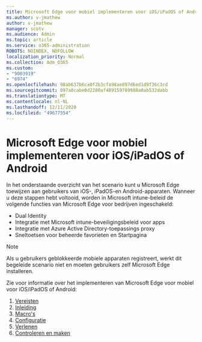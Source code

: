 ```yaml
---
title: Microsoft Edge voor mobiel implementeren voor iOS/iPadOS of Android
ms.author: v-jmathew
author: v-jmathew
manager: scotv
ms.audience: Admin
ms.topic: article
ms.service: o365-administration
ROBOTS: NOINDEX, NOFOLLOW
localization_priority: Normal
ms.collection: Adm_O365
ms.custom:
- "9003919"
- "6974"
ms.openlocfilehash: 98ab637b6ca0f2b3cfa98ae897d6ed1d9f36c3cd
ms.sourcegitcommit: 097a8cabe0d2280af489159789988a0ab532dabb
ms.translationtype: MT
ms.contentlocale: nl-NL
ms.lasthandoff: 12/11/2020
ms.locfileid: "49677554"
---
```

# <a name="deploy-microsoft-edge-for-mobile-for-iosipados-or-android"></a>Microsoft Edge voor mobiel implementeren voor iOS/iPadOS of Android

In het onderstaande overzicht van het scenario kunt u Microsoft Edge toewijzen aan gebruikers van iOS-, iPadOS-en Android-apparaten. Wanneer u deze stappen hebt voltooid, worden in Microsoft intune-beleid de volgende functies van Microsoft Edge voor bedrijven ingeschakeld:

- Dual Identity
- Integratie met Microsoft intune-beveiligingsbeleid voor apps
- Integratie met Azure Active Directory-toepassings proxy
- Sneltoetsen voor beheerde favorieten en Startpagina

> [!NOTE]
> Als u gebruikers geblokkeerde mobiele apparaten registreert, werkt dit begeleide scenario niet en moeten gebruikers zelf Microsoft Edge installeren.

Zie voor informatie over het implementeren van Microsoft Edge voor mobiel voor iOS/iPadOS of Android:

1. [Vereisten](https://go.microsoft.com/fwlink/?linkid=2133027)
2. [Inleiding](https://go.microsoft.com/fwlink/?linkid=2133520)
3. [Macro's](https://go.microsoft.com/fwlink/?linkid=2133421)
4. [Configuratie](https://go.microsoft.com/fwlink/?linkid=2133521)
5. [Verlenen](https://go.microsoft.com/fwlink/?linkid=2132869)
6. [Controleren en maken](https://go.microsoft.com/fwlink/?linkid=2133522)
